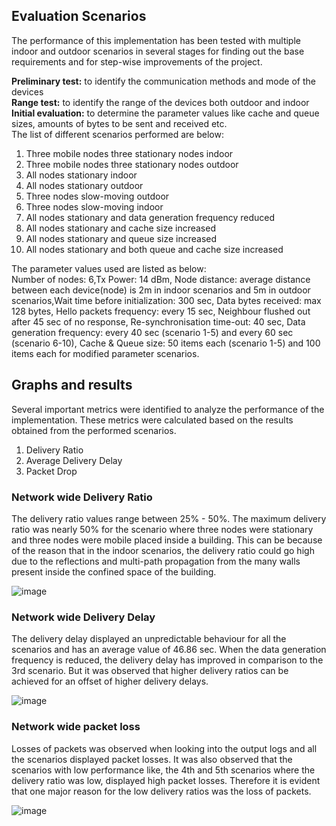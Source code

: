 ## Evaluation Scenarios

The performance of this implementation has been tested with multiple
indoor and outdoor scenarios in several stages for finding out the base requirements and for step-wise improvements of the project.

**Preliminary test:** to identify the communication methods and mode of the devices<br/>
**Range test:** to identify the range of the devices both outdoor and indoor<br/>
**Initial evaluation:** to determine the parameter values like cache and queue sizes, amounts of bytes to be sent and received etc.<br/>
The list of different scenarios performed are below:
1. Three mobile nodes three stationary nodes indoor
2. Three mobile nodes three stationary nodes outdoor
3. All nodes stationary indoor
4. All nodes stationary outdoor
5. Three nodes slow-moving outdoor
6. Three nodes slow-moving indoor
7. All nodes stationary and data generation frequency reduced
8. All nodes stationary and cache size increased
9. All nodes stationary and queue size increased
10. All nodes stationary and both queue and cache size increased<br/>

The parameter values used are listed as below: <br/>
Number of nodes: 6,Tx Power: 14 dBm, Node distance: average distance between each device(node) is 2m in indoor scenarios and 5m in outdoor scenarios,Wait time before initialization: 300 sec, Data bytes received: max 128 bytes, Hello packets frequency: every 15 sec, Neighbour flushed out after 45 sec of no response, Re-synchronisation time-out: 40 sec, Data generation frequency: every 40 sec (scenario 1-5) and every 60 sec (scenario 6-10), Cache & Queue size: 50 items each (scenario 1-5) and 100 items each for modified parameter scenarios.

## Graphs and results

Several important metrics were identified to analyze the performance of the implementation. These metrics were calculated based on the results obtained from the performed scenarios.
1. Delivery Ratio
2. Average Delivery Delay
3. Packet Drop

### Network wide Delivery Ratio
The delivery ratio values range between 25\% - 50\%. The maximum delivery ratio was nearly 50\% for the scenario where three nodes were stationary and three nodes were mobile placed inside a building. This can be because of the reason that in the indoor scenarios, the delivery ratio could go high due to the reflections and multi-path propagation from the many walls present inside the confined space of the building.

![image](https://user-images.githubusercontent.com/63702181/126646293-70a05ab7-ae3e-4e5a-ba30-e012aaba8fbd.png)
### Network wide Delivery Delay
The delivery delay displayed an unpredictable behaviour for all the scenarios and has an average value of 46.86 sec. When the data generation frequency is reduced, the delivery delay has improved in comparison to the 3rd scenario. But it was observed that higher delivery ratios can be achieved for an offset of higher delivery delays.

![image](https://user-images.githubusercontent.com/63702181/126646533-f2a07ae1-16e4-4351-a15f-597b7f444fde.png)
### Network wide packet loss
Losses of packets was observed when looking into the output logs and all the scenarios displayed packet losses. It was also observed that the scenarios with low performance like, the 4th and 5th scenarios where the delivery ratio was low, displayed high packet losses. Therefore it is evident that one major reason for the low delivery ratios was the loss of packets. 

![image](https://user-images.githubusercontent.com/63702181/126647017-bd38beba-feb9-4f84-af5d-e4510640b34d.png)




